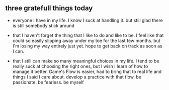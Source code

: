 ## three gratefull things today
* everyone I have in my life. I know I suck at handling it. but still glad there is still somebody stick around

* that I haven't forget the thing that I like to do and like to be. I feel like that could so easily slipping away under my toe for the last few months. but I'm losing my way entirely just yet. hope to get back on track as soon as I can. 

* that I still can make so many meaningful choices in my life. I tend to be really suck at choosing the right ones, but I wish I learn of how to manage it better. Game's Flow is easier, had to bring that to real life and things I said I care about. develop a practice with that flow. be passionate. be fearless. be myself